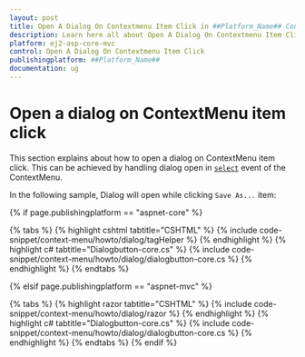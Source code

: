 ```yaml
---
layout: post
title: Open A Dialog On Contextmenu Item Click in ##Platform_Name## Context Menu Component
description: Learn here all about Open A Dialog On Contextmenu Item Click in Syncfusion ##Platform_Name## Context Menu component of syncfusion and more.
platform: ej2-asp-core-mvc
control: Open A Dialog On Contextmenu Item Click
publishingplatform: ##Platform_Name##
documentation: ug
---
```


# Open a dialog on ContextMenu item click

This section explains about how to open a dialog on ContextMenu item click. This can be achieved by handling dialog open in [`select`](https://help.syncfusion.com/cr/cref_files/aspnetcore-js2/aspnetcore/Syncfusion.EJ2~Syncfusion.EJ2.Navigations.ContextMenu~Select.html) event of the ContextMenu.

In the following sample, Dialog will open while clicking `Save As...` item:

{% if page.publishingplatform == "aspnet-core" %}

{% tabs %}
{% highlight cshtml tabtitle="CSHTML" %}
{% include code-snippet/context-menu/howto/dialog/tagHelper %}
{% endhighlight %}
{% highlight c# tabtitle="Dialogbutton-core.cs" %}
{% include code-snippet/context-menu/howto/dialog/dialogbutton-core.cs %}
{% endhighlight %}
{% endtabs %}

{% elsif page.publishingplatform == "aspnet-mvc" %}

{% tabs %}
{% highlight razor tabtitle="CSHTML" %}
{% include code-snippet/context-menu/howto/dialog/razor %}
{% endhighlight %}
{% highlight c# tabtitle="Dialogbutton-core.cs" %}
{% include code-snippet/context-menu/howto/dialog/dialogbutton-core.cs %}
{% endhighlight %}
{% endtabs %}
{% endif %}


